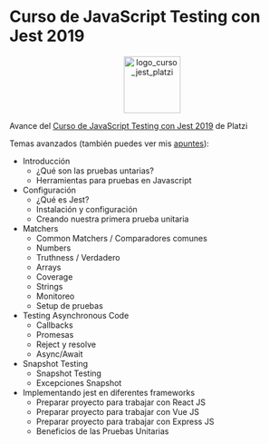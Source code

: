 # Curso de JavaScript Testing con Jest 2019

<p align='center'>
<img src='https://static.platzi.com/media/achievements/1357-a959540b-9de5-4dd4-af7b-73adaf44433f.png' alt='logo_curso_jest_platzi' width='100px' />
</p>

Avance del [Curso de JavaScript Testing con Jest 2019](https://platzi.com/clases/js-jest-2019/) de Platzi

Temas avanzados (también puedes ver mis [apuntes](https://www.notion.so/Curso-de-JavaScript-Testing-con-Jest-2019-a3f80a46134f4d20b909478bbaebbd6b)):

- Introducción
  - ¿Qué son las pruebas untarias?
  - Herramientas para pruebas en Javascript
- Configuración
  - ¿Qué es Jest?
  - Instalación y configuración
  - Creando nuestra primera prueba unitaria
- Matchers
  - Common Matchers / Comparadores comunes
  - Numbers
  - Truthness / Verdadero
  - Arrays
  - Coverage
  - Strings
  - Monitoreo
  - Setup de pruebas
- Testing Asynchronous Code
  - Callbacks
  - Promesas
  - Reject y resolve
  - Async/Await
- Snapshot Testing
  - Snapshot Testing
  - Excepciones Snapshot
- Implementando jest en diferentes frameworks
  - Preparar proyecto para trabajar con React JS
  - Preparar proyecto para trabajar con Vue JS
  - Preparar proyecto para trabajar con Express JS
  - Beneficios de las Pruebas Unitarias
